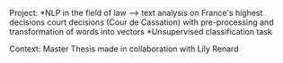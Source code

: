 Project: 
	*NLP in the field of law --> text analysis on France's highest decisions court decisions (Cour de Cassation) with pre-processing and transformation of words into vectors
	*Unsupervised classification task 

Context: Master Thesis made in collaboration with Lily Renard
